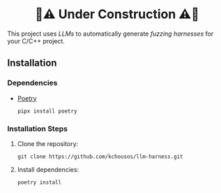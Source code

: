 <center>
<h1>🚧⚠️ Under Construction ⚠️🚧</h1>
</center>

This project uses *LLMs* to automatically generate *fuzzing harnesses* for your
C/C++ project.

## Installation

### Dependencies

- [Poetry](https://python-poetry.org/)

    ```
    pipx install poetry
    ```

### Installation Steps

1. Clone the repository:

    ```
    git clone https://github.com/kchousos/llm-harness.git
    ```

2. Install dependencies:

    ```
    poetry install
    ```